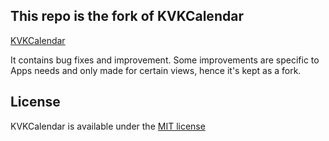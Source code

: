 ## This repo is the fork of KVKCalendar

[KVKCalendar](https://github.com/kvyatkovskys)

It contains bug fixes and improvement. Some improvements are specific to Apps needs and only made for certain views, hence it's kept as a fork.


## License

KVKCalendar is available under the [MIT license](https://github.com/kvyatkovskys/KVKCalendar/blob/master/LICENSE.md)
